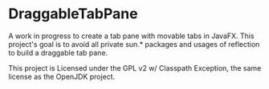 DraggableTabPane
================

A work in progress to create a tab pane with movable tabs in JavaFX.
This project's goal is to avoid all private sun.* packages and usages
of reflection to build a draggable tab pane.

This project is Licensed under the GPL v2 w/ Classpath Exception, the
same license as the OpenJDK project.